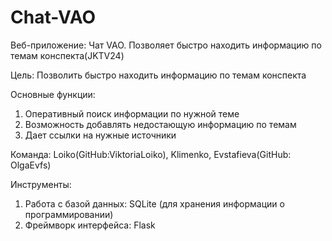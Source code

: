 # Chat-VAO
Веб-приложение: Чат VAO. Позволяет быстро находить информацию по темам конспекта(JKTV24)

Цель: Позволить быстро находить информацию по темам конспекта

Основные функции:
1. Оперативный поиск информации по нужной теме
2. Возможность добавлять недостающую информацию по темам
3. Дает ссылки на нужные источники

Команда: Loiko(GitHub:ViktoriaLoiko), Klimenko, Evstafieva(GitHub: OlgaEvfs)

Инструменты: 
1. Работа с базой данных: SQLite (для хранения информации о программировании)
2. Фреймворк интерфейса: Flask
